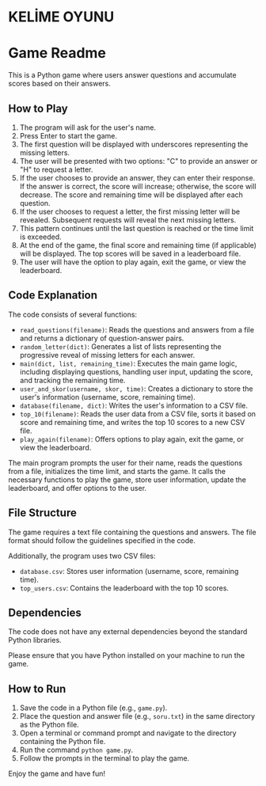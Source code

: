 # KELİME OYUNU
# Game Readme

This is a Python game where users answer questions and accumulate scores based on their answers. 

## How to Play

1. The program will ask for the user's name.
2. Press Enter to start the game.
3. The first question will be displayed with underscores representing the missing letters.
4. The user will be presented with two options: "C" to provide an answer or "H" to request a letter.
5. If the user chooses to provide an answer, they can enter their response. If the answer is correct, the score will increase; otherwise, the score will decrease. The score and remaining time will be displayed after each question.
6. If the user chooses to request a letter, the first missing letter will be revealed. Subsequent requests will reveal the next missing letters.
7. This pattern continues until the last question is reached or the time limit is exceeded.
8. At the end of the game, the final score and remaining time (if applicable) will be displayed. The top scores will be saved in a leaderboard file.
9. The user will have the option to play again, exit the game, or view the leaderboard.

## Code Explanation

The code consists of several functions:

- `read_questions(filename)`: Reads the questions and answers from a file and returns a dictionary of question-answer pairs.
- `random_letter(dict)`: Generates a list of lists representing the progressive reveal of missing letters for each answer.
- `main(dict, list, remaining_time)`: Executes the main game logic, including displaying questions, handling user input, updating the score, and tracking the remaining time.
- `user_and_skor(username, skor, time)`: Creates a dictionary to store the user's information (username, score, remaining time).
- `database(filename, dict)`: Writes the user's information to a CSV file.
- `top_10(filename)`: Reads the user data from a CSV file, sorts it based on score and remaining time, and writes the top 10 scores to a new CSV file.
- `play_again(filename)`: Offers options to play again, exit the game, or view the leaderboard.

The main program prompts the user for their name, reads the questions from a file, initializes the time limit, and starts the game. It calls the necessary functions to play the game, store user information, update the leaderboard, and offer options to the user.

## File Structure

The game requires a text file containing the questions and answers. The file format should follow the guidelines specified in the code.

Additionally, the program uses two CSV files:
- `database.csv`: Stores user information (username, score, remaining time).
- `top_users.csv`: Contains the leaderboard with the top 10 scores.

## Dependencies

The code does not have any external dependencies beyond the standard Python libraries.

Please ensure that you have Python installed on your machine to run the game.

## How to Run

1. Save the code in a Python file (e.g., `game.py`).
2. Place the question and answer file (e.g., `soru.txt`) in the same directory as the Python file.
3. Open a terminal or command prompt and navigate to the directory containing the Python file.
4. Run the command `python game.py`.
5. Follow the prompts in the terminal to play the game.

Enjoy the game and have fun!
